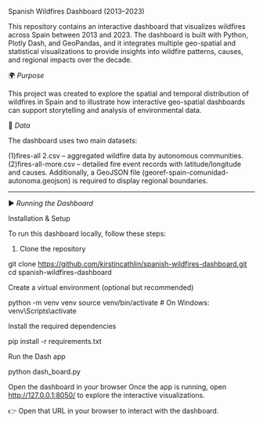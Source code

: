 Spanish Wildfires Dashboard (2013–2023)

This repository contains an interactive dashboard that visualizes wildfires across Spain between 2013 and 2023.
The dashboard is built with Python, Plotly Dash, and GeoPandas, and it integrates multiple geo-spatial and statistical visualizations to provide insights into wildfire patterns, causes, and regional impacts over the decade.

🌍 *Purpose*

This project was created to explore the spatial and temporal distribution of wildfires in Spain and to illustrate how interactive geo-spatial dashboards can support storytelling and analysis of environmental data.

📂 *Data*

The dashboard uses two main datasets:

(1)fires-all 2.csv – aggregated wildfire data by autonomous communities.
(2)fires-all-more.csv – detailed fire event records with latitude/longitude and causes.
Additionally, a GeoJSON file (georef-spain-comunidad-autonoma.geojson) is required to display regional boundaries.
___________________________________________________________________


▶️ *Running the Dashboard*

Installation & Setup

To run this dashboard locally, follow these steps:

1. Clone the repository

git clone https://github.com/kirstincathlin/spanish-wildfires-dashboard.git
cd spanish-wildfires-dashboard


Create a virtual environment (optional but recommended)

python -m venv venv
source venv/bin/activate   # On Windows: venv\Scripts\activate


Install the required dependencies

pip install -r requirements.txt


Run the Dash app

python dash_board.py


Open the dashboard in your browser
Once the app is running, open http://127.0.0.1:8050/
to explore the interactive visualizations.


👉 Open that URL in your browser to interact with the dashboard.

